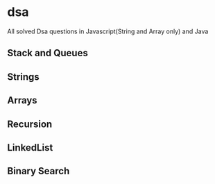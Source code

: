 # dsa

All solved Dsa questions in Javascript(String and Array only) and Java

## Stack and Queues
## Strings
## Arrays
## Recursion
## LinkedList
## Binary Search
